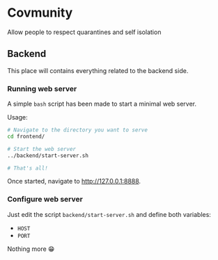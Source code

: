 # Covmunity

Allow people to respect quarantines and self isolation

## Backend

This place will contains everything related to the backend side.

### Running web server

A simple `bash` script has been made to start a minimal web server.

Usage:

```bash
# Navigate to the directory you want to serve
cd frontend/

# Start the web server
../backend/start-server.sh

# That's all!
```

Once started, navigate to <http://127.0.0.1:8888>.

### Configure web server

Just edit the script `backend/start-server.sh` and define both variables:

* `HOST`
* `PORT`

Nothing more :grin:
